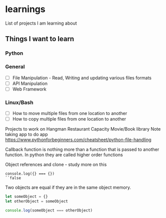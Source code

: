 # learnings

List of projects I am learning about

## Things I want to learn

### Python
### General
- [ ] File Manipulation - Read, Writing and updating various files formats
- [ ] API Manipulation
- [ ] Web Framework

### Linux/Bash
- [ ] How to move multiple files from one location to another
- [ ] How to copy multiple files from one location to another

Projects to work on
Hangman
Restaurant Capacity
Movie/Book library
Note taking app
to do app
https://www.pythonforbeginners.com/cheatsheet/python-file-handling

Callback function is nothing more than a function that is passed to another function. In python they are called higher order functions

Object references and clone - study more on this

```console
console.log({} === {})
``false
```
Two objects are equal if they are in the same object memory. 

```javascript
let someObject = {}
let otherObject = someObject

console.log(someObject === otherObject)
```
